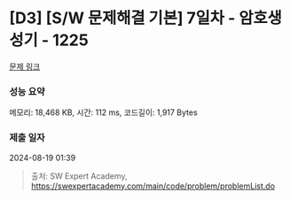 # [D3] [S/W 문제해결 기본] 7일차 - 암호생성기 - 1225 

[문제 링크](https://swexpertacademy.com/main/code/problem/problemDetail.do?contestProbId=AV14uWl6AF0CFAYD) 

### 성능 요약

메모리: 18,468 KB, 시간: 112 ms, 코드길이: 1,917 Bytes

### 제출 일자

2024-08-19 01:39



> 출처: SW Expert Academy, https://swexpertacademy.com/main/code/problem/problemList.do